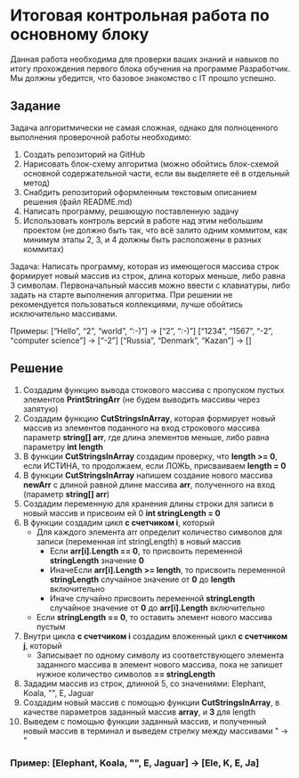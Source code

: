 

# Итоговая контрольная работа по основному блоку

Данная работа необходима для проверки ваших знаний и навыков по итогу прохождения первого блока обучения на программе Разработчик. Мы должны убедится, что базовое знакомство с IT прошло успешно.

## Задание
Задача алгоритмически не самая сложная, однако для полноценного выполнения проверочной работы необходимо:

1. Создать репозиторий на GitHub
2. Нарисовать блок-схему алгоритма (можно обойтись блок-схемой основной содержательной части, если вы выделяете её в отдельный метод)
3. Снабдить репозиторий оформленным текстовым описанием решения (файл README.md)
4. Написать программу, решающую поставленную задачу
5. Использовать контроль версий в работе над этим небольшим проектом (не должно быть так, что всё залито одним коммитом, как минимум этапы 2, 3, и 4 должны быть расположены в разных коммитах)

Задача: Написать программу, которая из имеющегося массива строк формирует новый массив из строк, длина которых меньше, либо равна 3 символам. Первоначальный массив можно ввести с клавиатуры, либо задать на старте выполнения алгоритма. При решении не рекомендуется пользоваться коллекциями, лучше обойтись исключительно массивами.

Примеры:
[“Hello”, “2”, “world”, “:-)”] → [“2”, “:-)”]
[“1234”, “1567”, “-2”, “computer science”] → [“-2”]
[“Russia”, “Denmark”, “Kazan”] → []

## Решение

1. Создадим функцию вывода стокового массива с пропуском пустых элементов **PrintStringArr** (не будем выводить массивы через запятую)
2. Создадим функцию **CutStringsInArray**, которая формирует новый массив из элементов поданного на вход строкового массива параметр **string[] arr**, где длина элементов меньше, либо равна параметру **int length**
3. В функции **CutStringsInArray** создадим проверку, что **length >= 0**, если ИСТИНА, то продолжаем, если ЛОЖЬ, присваиваем **length = 0**
4. В функции **CutStringsInArray** напишем создание нового массива **newArr** с длиной равной длине массива **arr**, полученного на вход (параметр **string[] arr**)
5. Создадим переменную  для хранения длины строки для записи в новый массив и присвоим ей 0 **int stringLength = 0**
6. В функции создадим цикл **с счетчиком i**, который
    - Для каждого элемента arr определит количество символов для записи (переменная int stringLength) в новый массив
        - Если **arr[i].Length == 0**, то присвоить переменной **stringLength** значение **0**
        - ИначеЕсли **arr[i].Length >= length**, то  присвоить переменной **stringLength** случайное значение от **0** до **length** включительно
        - Иначе случайно присвоить переменной **stringLength** случайное значение от **0** до **arr[i].Length** включительно
    - Если **stringLength == 0**, то оставить элемент нового массива пустым
7. Внутри цикла **с счетчиком i** создадим вложенный цикл **с счетчиком j**, который
    - Записывает по одному символу из соответствующего элемента заданного массива в элемент нового массива, пока не
    запишет нужное количество символов **== stringLength**
8. Зададим массив из строк, длинной 5, со значениями: Elephant, Koala, "", E, Jaguar
9. Создадим новый массив с помощью функции **CutStringsInArray**, в качестве параметров заданный массив **array**, и **3** для length
10. Выведем с помощью функции заданный массив, и полученный новый массив в терминал и выведем стрелку между массивами " -> "
### Пример: [Elephant, Koala, "", E, Jaguar] -> [Ele, K, E, Ja]